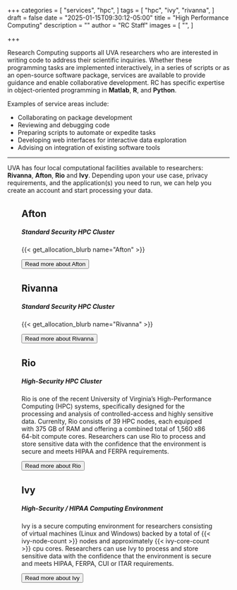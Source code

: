 +++
categories = [
  "services",
  "hpc",
]
tags = [
  "hpc",
  "ivy",
  "rivanna",
]
draft = false
date = "2025-01-15T09:30:12-05:00"
title = "High Performance Computing"
description = ""
author = "RC Staff"
images = [
  "",
]

+++

<p class=lead>Research Computing supports all UVA researchers who are interested in writing code to address their scientific inquiries. Whether these programming tasks are implemented interactively, in a series of scripts or as an open-source software package, services are available to provide guidance and enable collaborative development. RC has specific expertise in object-oriented programming in <b>Matlab</b>, <b>R</b>, and <b>Python</b>.</p>

Examples of service areas include:

- Collaborating on package development
- Reviewing and debugging code
- Preparing scripts to automate or expedite tasks
- Developing web interfaces for interactive data exploration
- Advising on integration of existing software tools

- - -

<p class=lead>UVA has four local computational facilities available to researchers: <b>Rivanna</b>, <b>Afton</b>, <b>Rio</b> and <b>Ivy</b>. Depending upon your use case, privacy requirements, and the application(s) you need to run, we can help you create an account and start processing your data.</p>

<div class="card" style="margin:2rem;">
  <div class="card-block">
    <h2 class="card-title">Afton</h2>
    <h5 class="card-subtitle mb-2">Standard Security HPC Cluster</h5>
    <p class="card-text">
      {{< get_allocation_blurb name="Afton" >}}
    </p>
    <a href="/userinfo/hpc" class="card-link"><button class="btn btn-warning">Read more about Afton</button></a>
  </div>
</div>

<div class="card" style="margin:2rem;">
  <div class="card-block">
    <h2 class="card-title">Rivanna</h2>
    <h5 class="card-subtitle mb-2">Standard Security HPC Cluster</h5>
    <p class="card-text">
      {{< get_allocation_blurb name="Rivanna" >}}
    </p>
    <a href="/userinfo/hpc" class="card-link"><button class="btn btn-warning">Read more about Rivanna</button></a>
  </div>
</div>

<div class="card" style="margin:2rem;">
  <div class="card-block">
    <h2 class="card-title">Rio</h2>
    <h5 class="card-subtitle mb-2">High-Security HPC Cluster</h5>
    <p class="card-text">
Rio is one of the recent University of Virginia’s High-Performance Computing (HPC) systems, specifically designed for the processing and analysis of controlled-access and highly sensitive data. Currenlty, Rio consists of 39 HPC nodes, each equipped with 375 GB of RAM and offering a combined total of 1,560 x86 64-bit compute cores. Researchers can use Rio to process and store sensitive data with the confidence that the environment is secure and meets HIPAA and FERPA requirements.     
</p>
    <a href="/userinfo/ivy" class="card-link"><button class="btn btn-warning">Read more about Rio</button></a>
  </div>
</div>

<div class="card" style="margin:2rem;">
  <div class="card-block">
    <h2 class="card-title">Ivy</h2>
    <h5 class="card-subtitle mb-2">High-Security / HIPAA Computing Environment</h5>
    <p class="card-text">
    Ivy is a secure computing environment for researchers consisting of virtual machines (Linux and Windows) backed by a total of {{< ivy-node-count >}} nodes and approximately {{< ivy-core-count >}} cpu cores. Researchers can use Ivy to process and store sensitive data with the confidence that the environment is secure and meets HIPAA, FERPA, CUI or ITAR requirements.
    </p>
    <a href="/userinfo/ivy" class="card-link"><button class="btn btn-warning">Read more about Ivy</button></a>
  </div>
</div>

